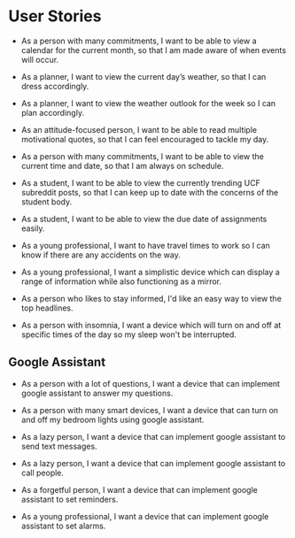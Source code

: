 # User Stories

* As a person with many commitments, I want to be able to view a calendar for the 
	current month, so that I am made aware of when events will occur. 

* As a planner, I want to view the current day’s weather, so that I can dress accordingly.

* As a planner, I want to view the weather outlook for the week so I can plan accordingly.

* As an attitude-focused person, I want to be able to read multiple motivational quotes,
	so that I can feel encouraged to tackle my day.
	
* As a person with many commitments, I want to be able to view the current time and date,
	so that I am always on schedule.
	
* As a student, I want to be able to view the currently trending UCF subreddit posts, so
	that I can keep up to date with the concerns of the student body.
	
* As a student, I want to be able to view the due date of assignments easily. 

* As a young professional, I want to have travel times to work so I can know if there are any accidents on the way.

* As a young professional, I want a simplistic device which can display a range of information while also functioning as a mirror. 

* As a person who likes to stay informed, I'd like an easy way to view the top headlines.

* As a person with insomnia, I want a device which will turn on and off at specific times of the day so my sleep won't be interrupted.

## Google Assistant

* As a person with a lot of questions, I want a device that can implement google assistant to answer my questions. 

* As a person with many smart devices, I want a device that can turn on and off my bedroom lights using google assistant.

* As a lazy person, I want a device that can implement google assistant to send text messages.

* As a lazy person, I want a device that can implement google assistant to call people.

* As a forgetful person, I want a device that can implement google assistant to set reminders. 

* As a young professional, I want a device that can implement google assistant to set alarms.
